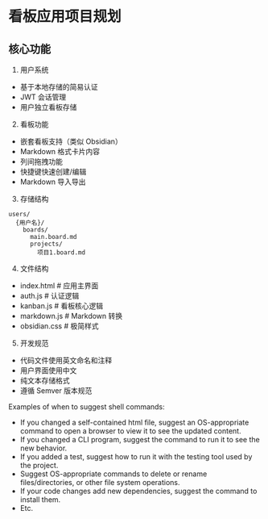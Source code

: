 
# 看板应用项目规划

## 核心功能
1. 用户系统
- 基于本地存储的简易认证
- JWT 会话管理
- 用户独立看板存储

2. 看板功能
- 嵌套看板支持（类似 Obsidian）
- Markdown 格式卡片内容
- 列间拖拽功能
- 快捷键快速创建/编辑
- Markdown 导入导出

3. 存储结构
```
users/
  {用户名}/
    boards/
      main.board.md
      projects/
        项目1.board.md
```

4. 文件结构
- index.html    # 应用主界面
- auth.js       # 认证逻辑
- kanban.js     # 看板核心逻辑 
- markdown.js   # Markdown 转换
- obsidian.css  # 极简样式

5. 开发规范
- 代码文件使用英文命名和注释
- 用户界面使用中文
- 纯文本存储格式
- 遵循 Semver 版本规范

Examples of when to suggest shell commands:

- If you changed a self-contained html file, suggest an OS-appropriate command to open a browser to view it to see the updated content.
- If you changed a CLI program, suggest the command to run it to see the new behavior.
- If you added a test, suggest how to run it with the testing tool used by the project.
- Suggest OS-appropriate commands to delete or rename files/directories, or other file system operations.
- If your code changes add new dependencies, suggest the command to install them.
- Etc.
